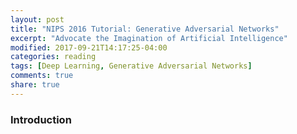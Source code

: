 ```yaml
---
layout: post
title: "NIPS 2016 Tutorial: Generative Adversarial Networks"
excerpt: "Advocate the Imagination of Artificial Intelligence"
modified: 2017-09-21T14:17:25-04:00
categories: reading
tags: [Deep Learning, Generative Adversarial Networks]
comments: true
share: true
---
```


### Introduction
